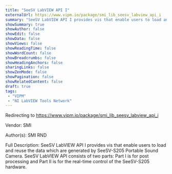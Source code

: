 ```yaml
---
title: "SeeSV LabVIEW API I"
externalUrl: https://www.vipm.io/package/smi_lib_seesv_labview_api_i
summary: "SeeSV LabVIEW API I provides vis that enable users to load and reuse the data which are generated by SeeSV-S205 Portable Sound Camera."
showSummary: true
showAuthor: false
showEdit: false
showData: false
showViews: false
showReadingTime: false
showWordCount: false
showBreadcrumbs: false
showHeadingAnchors: false
sharingLinks: false
showZenMode: false
showPagination: false
showRelatedContent: false
draft: true
tags:
 - "VIPM"
 - "NI LabVIEW Tools Network"
---
```


Redirecting to https://www.vipm.io/package/smi_lib_seesv_labview_api_i

Vendor: SMI

Author(s): SMI RND
 
Full Description:
SeeSV LabVIEW API I provides vis that enable users to load and reuse the data which are generated by SeeSV-S205 Portable Sound Camera. SeeSV LabVIEW API consists of two parts: Part I is for post processing and Part II is for the real-time control of the SeeSV-S205 hardware.